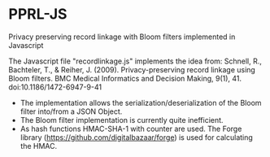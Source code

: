 PPRL-JS
======

Privacy preserving record linkage with Bloom filters implemented in Javascript

The Javascript file "recordlinkage.js" implements the idea from: 
Schnell, R., Bachteler, T., & Reiher, J. (2009). Privacy-preserving record linkage using Bloom filters. BMC Medical Informatics and Decision Making, 9(1), 41. doi:10.1186/1472-6947-9-41

* The implementation allows the serialization/deserialization of the Bloom filter into/from a JSON Object.
* The Bloom filter implementation is currently quite inefficient.
* As hash functions HMAC-SHA-1 with counter are used. The Forge library (https://github.com/digitalbazaar/forge) is used for calculating the HMAC.

